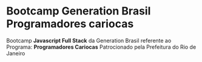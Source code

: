 # Bootcamp Generation Brasil Programadores cariocas

Bootcamp **Javascript Full Stack** da Generation Brasil referente ao Programa: **Programadores Cariocas** Patrocionado pela Prefeitura do Rio de Janeiro
